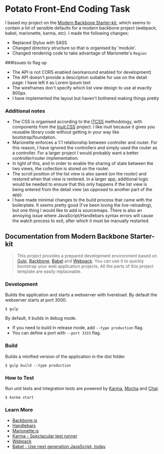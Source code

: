 # Potato Front-End Coding Task

I based my project on the [Modern Backbone Starter-kit](https://github.com/sabarasaba/modern-backbone-starterkit), which seems to contain a lot of sensible defaults for a modern backbone project (webpack, babel, marionette, karma, etc). I made the following changes: 

- Replaced Stylus with SASS
- Changed directory structure so that is organised by 'module'.
- Changed rendering code to take advantage of Marionette's `Region`

###Issues to flag up

- The API is not CORS enabled (workaround enabled for development)
- The API doesn't provide a description suitable for use on the detail page: I have left it as Lorem Ipsum text
- The wireframes don't specify which list view design to use at exactly 800px.
- I have implemented the layout but haven't bothered making things pretty

### Additional notes

- The CSS is organised according to the [ITCSS](https://www.xfive.co/blog/itcss-scalable-maintainable-css-architecture/) methodology, with components from the [Inuit.CSS](https://github.com/inuitcss) project. I like inuit because it gives you reusable library code without getting in your way like bootstrap/foundation.
- Marionette enforces a 1:1 relationship between controller and router. For this reason, I have ignored the controllers and simply used the router as a controller. For a larger project I would probably want a better controller/router implementation.
- In light of this, and in order to enable the sharing of state between the two views, the collection is stored on the router.
- The scroll position of the list view is also saved (on the router) and restored when that view is rentered. In a larger app, additional logic would be needed to ensure that this only happens if the list view is being entered from the detail view (as opposed to another part of the app).
- I have made minimal changes to the build process that came with the boilerplate. It seems pretty good (I've been loving the live-reloading), but one thing I would like to add is sourcemaps. There is also an annoying issue where JavaScript/Handlebars syntax errors will cause the watch process to exit, after which it must be manually restarted.




## Documentation from Modern Backbone Starter-kit

> This project provides a prepared development environment based on [Gulp](http://gulpjs.com/), [Backbone](http://backbonejs.org/), [Babel](https://babeljs.io/) and [Webpack](http://webpack.github.io/). You can  use it to quickly bootstrap your web application projects. All the parts of this project template are easily replaceable.


### Development
Builds the application and starts a webserver with livereload. By default the webserver starts at port 3000.

```shell
$ gulp
```

By default, it builds in debug mode.

* If you need to build in release mode, add `--type production` flag.
* You can define a port with `--port 3333` flag.


### Build
Builds a minified version of the application in the dist folder.

```shell
$ gulp build --type production
```

### How to Test

Run unit tests and integration tests are powered by [Karma](http://karma-runner.github.io/0.12/index.html), [Mocha](http://mochajs.org/) and [Chai](http://chaijs.com/):

```shell
$ karma start
```

### Learn More

 * [Backbone.js](http://backbonejs.org/)
 * [Handlebars](http://handlebarsjs.com/)
 * [Marionette.js](http://marionettejs.com/)
 * [Karma - Spectacular test runner](http://karma-runner.github.io/0.12/index.html)
 * [Webpack](http://webpack.github.io/)
 * [Babel - Use next generation JavaScript, today](https://babeljs.io/)
